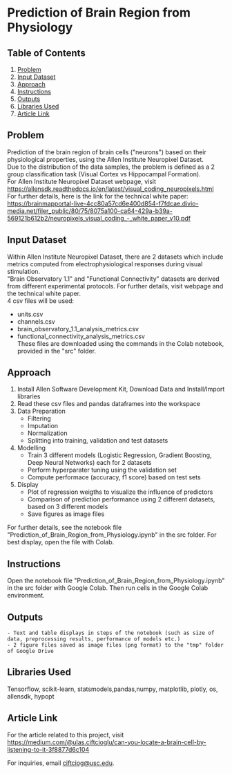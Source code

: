 # Prediction of Brain Region from Physiology

## Table of Contents
1. [Problem](#problem)
2. [Input Dataset](#input-dataset)
3. [Approach](#approach)
4. [Instructions](#instructions)
5. [Outputs](#outputs)
6. [Libraries Used](#libraries-used)
7. [Article Link](#article-link)

## Problem
Prediction of the brain region of brain cells ("neurons") based on their physiological properties, using the Allen Institute Neuropixel Dataset.\
Due to the distribution of the data samples, the problem is defined as a 2 group classification task (Visual Cortex vs Hippocampal Formation).\
For Allen Institute Neuropixel Dataset webpage, visit https://allensdk.readthedocs.io/en/latest/visual_coding_neuropixels.html \
For further details, here is the link for the technical white paper: https://brainmapportal-live-4cc80a57cd6e400d854-f7fdcae.divio-media.net/filer_public/80/75/8075a100-ca64-429a-b39a-569121b612b2/neuropixels_visual_coding_-_white_paper_v10.pdf 

## Input Dataset
Within Allen Institute Neuropixel Dataset, there are 2 datasets which include metrics computed from electrophysiological responses during visual stimulation.\
"Brain Observatory 1.1" and "Functional Connectivity" datasets are derived from different experimental protocols. For further details, visit webpage and the technical white paper.\
4 csv files will be used:
- units.csv
- channels.csv
- brain_observatory_1.1_analysis_metrics.csv
- functional_connectivity_analysis_metrics.csv \
These files are downloaded using the commands in the Colab notebook, provided in the "src" folder.


## Approach
1. Install Allen Software Development Kit, Download Data and Install/Import libraries
2. Read these csv files and pandas dataframes into the workspace 
3. Data Preparation
	- Filtering
	- Imputation
	- Normalization
	- Splitting into training, validation and test datasets
4. Modelling
	- Train 3 different models (Logistic Regression, Gradient Boosting, Deep Neural Networks) each for 2 datasets
	- Perform hyperparater tuning using the validation set
	- Compute performace (accuracy, f1 score) based on test sets
5. Display
	- Plot of regression weigths to visualize the influence of predictors
	- Comparison of prediction performance using 2 different datasets, based on 3 different models
	- Save figures as image files

For further details, see the notebook file "Prediction_of_Brain_Region_from_Physiology.ipynb" in the src folder. For best display, open the file with Colab.

## Instructions
Open the notebook file "Prediction_of_Brain_Region_from_Physiology.ipynb" in the src folder with Google Colab. Then run cells in the Google Colab environment.

## Outputs
	- Text and table displays in steps of the notebook (such as size of data, preprocessing results, performance of models etc.)
	- 2 figure files saved as image files (png format) to the "tmp" folder of Google Drive
	
## Libraries Used
Tensorflow, scikit-learn, statsmodels,pandas,numpy, matplotlib, plotly, os, allensdk, hypopt

## Article Link
For the article related to this project, visit https://medium.com/@ulas.ciftcioglu/can-you-locate-a-brain-cell-by-listening-to-it-3f8877d6c104  

For inquiries, email ciftciog@usc.edu.
